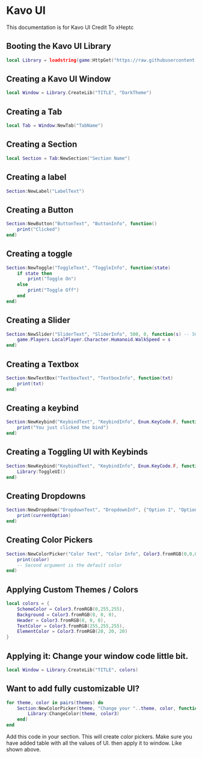 # Kavo UI
This documentation is for Kavo UI Credit To xHeptc

## Booting the Kavo UI Library
```lua
local Library = loadstring(game:HttpGet("https://raw.githubusercontent.com/rileybeerblx2/kavo-ui/main/kavo.lua"))()
```




## Creating a Kavo UI Window
```lua
local Window = Library.CreateLib("TITLE", "DarkTheme")
```

## Creating a Tab
```lua
local Tab = Window:NewTab("TabName")
```

## Creating a Section
```lua
local Section = Tab:NewSection("Section Name")
```

## Creating a label
```lua
Section:NewLabel("LabelText")
```

## Creating a Button
```lua
Section:NewButton("ButtonText", "ButtonInfo", function()
    print("Clicked")
end)
```

## Creating a toggle
```lua
Section:NewToggle("ToggleText", "ToggleInfo", function(state)
    if state then
        print("Toggle On")
    else
        print("Toggle Off")
    end
end)
```

## Creating a Slider
```lua
Section:NewSlider("SliderText", "SliderInfo", 500, 0, function(s) -- 500 (MaxValue) | 0 (MinValue)
    game.Players.LocalPlayer.Character.Humanoid.WalkSpeed = s
end)
```

## Creating a Textbox
```lua
Section:NewTextBox("TextboxText", "TextboxInfo", function(txt)
	print(txt)
end)
```

## Creating a keybind
```lua
Section:NewKeybind("KeybindText", "KeybindInfo", Enum.KeyCode.F, function()
	print("You just clicked the bind")
end)
```

## Creating a Toggling UI with Keybinds
```lua
Section:NewKeybind("KeybindText", "KeybindInfo", Enum.KeyCode.F, function()
	Library:ToggleUI()
end)
```

## Creating Dropdowns
```lua
Section:NewDropdown("DropdownText", "DropdownInf", {"Option 1", "Option 2", "Option 3"}, function(currentOption)
    print(currentOption)
end)
```

## Creating Color Pickers
```lua
Section:NewColorPicker("Color Text", "Color Info", Color3.fromRGB(0,0,0), function(color)
    print(color)
    -- Second argument is the default color
end)
```

## Applying Custom Themes / Colors
```lua
local colors = {
    SchemeColor = Color3.fromRGB(0,255,255),
    Background = Color3.fromRGB(0, 0, 0),
    Header = Color3.fromRGB(0, 0, 0),
    TextColor = Color3.fromRGB(255,255,255),
    ElementColor = Color3.fromRGB(20, 20, 20)
}
```

## Applying it: Change your window code little bit.
```lua
local Window = Library.CreateLib("TITLE", colors)
```

## Want to add fully customizable UI?
```lua
for theme, color in pairs(themes) do
    Section:NewColorPicker(theme, "Change your "..theme, color, function(color3)
        Library:ChangeColor(theme, color3)
    end)
end
```
Add this code in your section. This will create color pickers.
Make sure you have added table with all the values of UI. then apply it to window. Like shown above.
